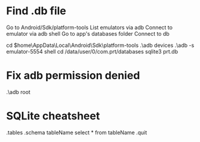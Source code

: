 # Find .db file
Go to Android/Sdk/platform-tools
List emulators via adb
Connect to emulator via adb shell
Go to app's databases folder
Connect to db

cd $home\AppData\Local\Android\Sdk\platform-tools
.\adb devices
.\adb -s emulator-5554 shell
cd /data/user/0/com.prt/databases
sqlite3 prt.db

# Fix adb permission denied
.\adb root

# SQLite cheatsheet
.tables
.schema tableName
select * from tableName
.quit